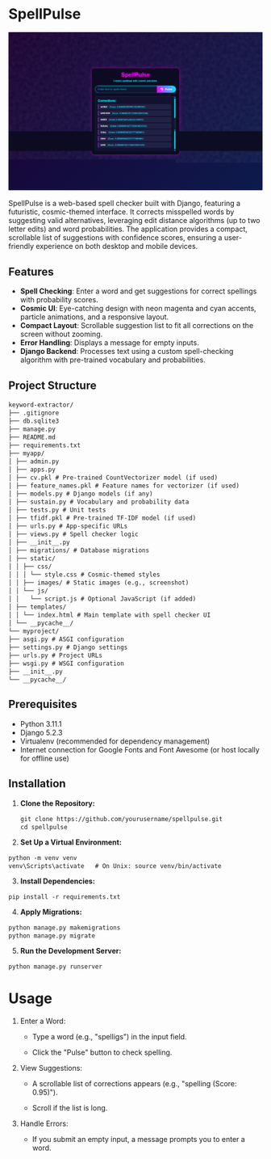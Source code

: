 
# SpellPulse

![SpellPulse Screenshot](/myproject/myapp/static/images/screenshot.png)

SpellPulse is a web-based spell checker built with Django, featuring a futuristic, cosmic-themed interface. It corrects misspelled words by suggesting valid alternatives, leveraging edit distance algorithms (up to two letter edits) and word probabilities. The application provides a compact, scrollable list of suggestions with confidence scores, ensuring a user-friendly experience on both desktop and mobile devices.

## Features

- **Spell Checking**: Enter a word and get suggestions for correct spellings with probability scores.
- **Cosmic UI**: Eye-catching design with neon magenta and cyan accents, particle animations, and a responsive layout.
- **Compact Layout**: Scrollable suggestion list to fit all corrections on the screen without zooming.
- **Error Handling**: Displays a message for empty inputs.
- **Django Backend**: Processes text using a custom spell-checking algorithm with pre-trained vocabulary and probabilities.

## Project Structure
```
keyword-extractor/
├── .gitignore
├── db.sqlite3
├── manage.py
├── README.md
├── requirements.txt
├── myapp/
│ ├── admin.py
│ ├── apps.py
│ ├── cv.pkl # Pre-trained CountVectorizer model (if used)
│ ├── feature_names.pkl # Feature names for vectorizer (if used)
│ ├── models.py # Django models (if any)
│ ├── sustain.py # Vocabulary and probability data
│ ├── tests.py # Unit tests
│ ├── tfidf.pkl # Pre-trained TF-IDF model (if used)
│ ├── urls.py # App-specific URLs
│ ├── views.py # Spell checker logic
│ ├── __init__.py
│ ├── migrations/ # Database migrations
│ ├── static/
│ │ ├── css/
│ │ │ └── style.css # Cosmic-themed styles
│ │ ├── images/ # Static images (e.g., screenshot)
│ │ └── js/
│ │   └── script.js # Optional JavaScript (if added)
│ ├── templates/
│ │ └── index.html # Main template with spell checker UI
│ └── __pycache__/
└── myproject/
├── asgi.py # ASGI configuration
├── settings.py # Django settings
├── urls.py # Project URLs
├── wsgi.py # WSGI configuration
├── __init__.py
└── __pycache__/
```
## Prerequisites

- Python 3.11.1
- Django 5.2.3
- Virtualenv (recommended for dependency management)
- Internet connection for Google Fonts and Font Awesome (or host locally for offline use)

## Installation

1. **Clone the Repository:**

   ```
   git clone https://github.com/yourusername/spellpulse.git
   cd spellpulse
   ```
2. **Set Up a Virtual Environment:**
```
python -m venv venv
venv\Scripts\activate   # On Unix: source venv/bin/activate
```
3. **Install Dependencies:**
```
pip install -r requirements.txt

```
4. **Apply Migrations:**
```
python manage.py makemigrations
python manage.py migrate
```
5. **Run the Development Server:**
```
python manage.py runserver
```

# Usage
1. Enter a Word:

   - Type a word (e.g., "spelligs") in the input field.

   - Click the "Pulse" button to check spelling.

2. View Suggestions:

   - A scrollable list of corrections appears (e.g., "spelling (Score: 0.95)").

   - Scroll if the list is long.

3. Handle Errors:

   - If you submit an empty input, a message prompts you to enter a word.
